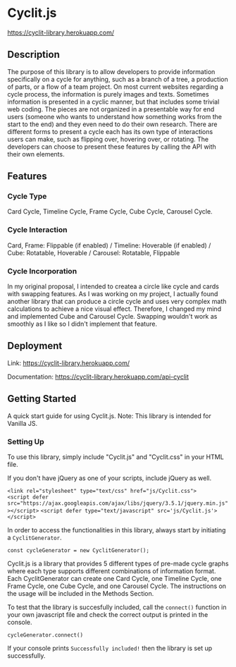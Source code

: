 # Cyclit.js
https://cyclit-library.herokuapp.com/

## Description 
The purpose of this library is to allow developers to provide information specifically on a cycle for anything, 
such as a branch of a tree, a production of parts, or a flow of a team project. On most current websites regarding a 
cycle process, the information is purely images and texts. Sometimes information is presented in a cyclic manner, 
but that includes some trivial web coding. The pieces are not organized in a presentable way for end users 
(someone who wants to understand how something works from the start to the end) and they even need to do their own 
research. There are different forms to present a cycle each has its own type of interactions users can make, such as 
flipping over, hovering over, or rotating. The developers can choose to present these features by 
calling the API with their own elements. 

## Features

### Cycle Type
Card Cycle, Timeline Cycle, Frame Cycle, Cube Cycle, Carousel Cycle. 
### Cycle Interaction
Card, Frame: Flippable (if enabled) / Timeline: Hoverable (if enabled) / Cube: Rotatable, Hoverable / Carousel: Rotatable, Flippable
### Cycle Incorporation
In my original proposal, I intended to createa a circle like cycle and cards with swapping features. As I was working on my project, 
I actually found another library that can produce a circle cycle and uses very complex math calculations to achieve a nice visual effect.
Therefore, I changed my mind and implemented Cube and Carousel Cycle. Swapping wouldn't work as smoothly as I like so I didn't implement that feature.

## Deployment
Link: https://cyclit-library.herokuapp.com/

Documentation: https://cyclit-library.herokuapp.com/api-cyclit

## Getting Started

A quick start guide for using Cyclit.js.
Note: This library is intended for Vanilla JS.

### Setting Up 
To use this library, simply include "Cyclit.js" and "Cyclit.css" in your HTML file.

If you don't have jQuery as one of your scripts, include jQuery as well.

`<link rel="stylesheet" type="text/css" href="js/Cyclit.css">`   
`<script defer src="https://ajax.googleapis.com/ajax/libs/jquery/3.5.1/jquery.min.js"></script>`
`<script defer type="text/javascript" src='js/Cyclit.js'></script>`

In order to access the functionalities in this library, always start by initiating a `CyclitGenerator`.

`const cycleGenerator = new CyclitGenerator();`

Cyclit.js is a library that provides 5 different types of pre-made cycle graphs where each type supports different combinations of information format.
Each CyclitGenerator can create one Card Cycle, one Timeline Cycle, one Frame Cycle, one Cube Cycle, and one Carousel Cycle. The instructions on the usage will be included in the Methods Section.

To test that the library is succesfully included, call the `connect()` function in your own javascript file and check the correct output is printed in the console.

`cycleGenerator.connect()`

If your console prints `Successfully included!` then the library is set up successfully.